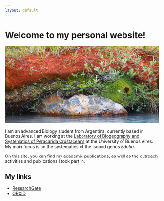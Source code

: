 ```yaml
---
layout: default
---
```

# Welcome to my personal website!
![Julián Santiago (c) 2022](/images/cover.jpg "(c) Julián Santiago 2022")


I am an advanced Biology student from Argentina, currently based in Buenos Aires. I am working at the [Laboratory of Biogeography and Systematics of Peracarida Crustaceans](https://dbbe.fcen.uba.ar/investigacion/grupos-de-investigacion/sistematica-y-biogeografia-de-crustaceos-peracarida/) at the University of Buenos Aires. My main focus is on the systematics of the isopod genus _Edotia_.


On this site, you can find my [academic publications](/publications), as well as the [outreach](/outreach) activities and publications I took part in.

## My links
- [ResearchGate](https://www.researchgate.net/profile/Julian-Santiago-10)
- [ORCID](https://orcid.org/0009-0000-9502-4387)
